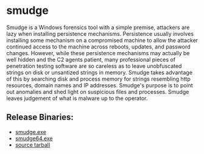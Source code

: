 smudge
======

Smudge is a Windows forensics tool with a simple premise, attackers are lazy when
installing persistence mechanisms. Persistence usually involves installing some 
mechanism on a compromised machine to allow the attacker continued access to the 
machine across reboots, updates, and password changes. However, while these 
persistence mechanisms may actually be well hidden and the C2 agents patient, many 
professional pieces of penetration testing software are so careless as to leave 
unobfuscated strings on disk or unsantized strings in memory. Smudge takes 
advantage of this by searching disk and process memory for strings resembling http 
resources, domain names and IP addresses. Smudge's purpose is to point out anomalies
 and shed light on suspicious files and processes. Smudge leaves judgement of what
is malware up to the operator.

Release Binaries: 
-----------------
* [smudge.exe](https://github.com/NickStephens/smudge/raw/master/release/smudge.exe)
* [smudge64.exe](https://github.com/NickStephens/smudge/raw/master/release/smudge64.exe)
* [source tarball](https://github.com/NickStephens/smudge/raw/master/release/smudge.tar.gz)
